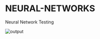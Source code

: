 # NEURAL-NETWORKS
Neural Network Testing

![output](https://github.com/user-attachments/assets/9330537a-b009-442d-8cdb-aaa2c9817167)
